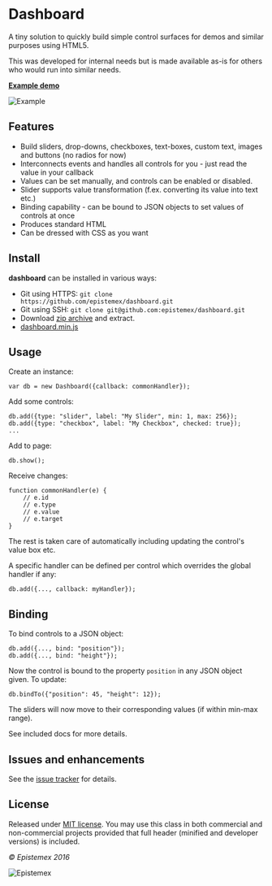 ﻿﻿Dashboard
=========

A tiny solution to quickly build simple control surfaces for demos and 
similar purposes using HTML5.

This was developed for internal needs but is made available as-is for
others who would run into similar needs.

**[Example demo](http://epistemex.github.io/dashboard/)**

![Example](http://i.imgur.com/vgn7Bv8.png)


Features
--------

- Build sliders, drop-downs, checkboxes, text-boxes, custom text, images and buttons (no radios for now)
- Interconnects events and handles all controls for you - just read the value in your callback
- Values can be set manually, and controls can be enabled or disabled.
- Slider supports value transformation (f.ex. converting its value into text etc.)
- Binding capability - can be bound to JSON objects to set values of controls at once
- Produces standard HTML
- Can be dressed with CSS as you want


Install
-------

**dashboard** can be installed in various ways:

- Git using HTTPS: `git clone https://github.com/epistemex/dashboard.git`
- Git using SSH: `git clone git@github.com:epistemex/dashboard.git`
- Download [zip archive](https://github.com/epistemex/dashboard/archive/master.zip) and extract.
- [dashboard.min.js](https://raw.githubusercontent.com/epistemex/dashboard/master/dashboard.min.js)

	
Usage
-----

Create an instance:

	var db = new Dashboard({callback: commonHandler});
	
Add some controls:

	db.add({type: "slider", label: "My Slider", min: 1, max: 256}); 
	db.add({type: "checkbox", label: "My Checkbox", checked: true}); 
	...
	
Add to page:

	db.show();

Receive changes:

    function commonHandler(e) {
		// e.id
		// e.type
		// e.value
		// e.target
    }

The rest is taken care of automatically including updating the control's
value box etc.

A specific handler can be defined per control which overrides the global 
handler if any:

	db.add({..., callback: myHandler}); 

Binding
-------

To bind controls to a JSON object:

	db.add({..., bind: "position"}); 
	db.add({..., bind: "height"}); 

Now the control is bound to the property `position` in any JSON object given.
To update:

	db.bindTo({"position": 45, "height": 12});
	
The sliders will now move to their corresponding values (if within min-max range).

See included docs for more details.


Issues and enhancements
-----------------------

See the [issue tracker](https://github.com/epistemex/dashboard/issues) for details.


License
-------

Released under [MIT license](http://choosealicense.com/licenses/mit/). You may use this class in both commercial and non-commercial projects provided that full header (minified and developer versions) is included.


*&copy; Epistemex 2016*
 
![Epistemex](http://i.imgur.com/wZSsyt8.png)

